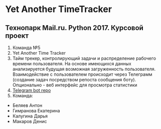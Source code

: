 # Yet Another TimeTracker

## Технопарк Mail.ru. Python 2017. Курсовой проект

1) Команда №5
2) Yet Another Time Tracker
3) Тайм трекер, контролирующий задачи и распределение рабочего времени пользователя. На основе имеющихся данных анализируется будущая возможная загруженность пользователя. Взаимодействие с пользователем происходит через Телеграмм (создание задач посредством репоста сообщения боту). Опционально - веб интерфейс для просмотра статистики
4) [Telegram bot repo](https://github.com/YetAnotherTimeTracker/yatt)
5) Команда:
 - Беляев Антон
 - Гимранова Екатерина
 - Калугина Дарья
 - Макаров Денис
 